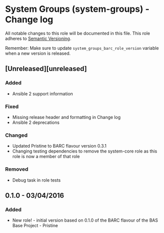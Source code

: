 
# System Groups (system-groups) - Change log

All notable changes to this role will be documented in this file.
This role adheres to [Semantic Versioning](http://semver.org/spec/v2.0.0.html).

Remember: Make sure to update `system_groups_barc_role_version` variable when a new version is released.

## [Unreleased][unreleased]

### Added

* Ansible 2 support information

### Fixed

* Missing release header and formatting in Change log
* Ansible 2 deprecations

### Changed

* Updated Pristine to BARC flavour version 0.3.1
* Changing testing dependencies to remove the system-core role as this role is now a member of that role

### Removed

* Debug task in role tests

## 0.1.0 - 03/04/2016

### Added

* New role! - initial version based on 0.1.0 of the BARC flavour of the BAS Base Project - Pristine
